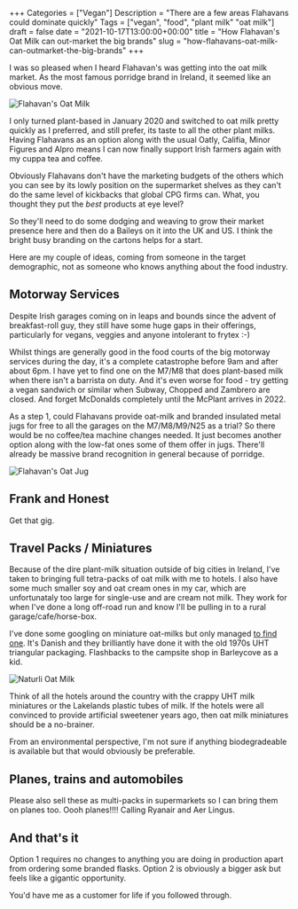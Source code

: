 +++
Categories = ["Vegan"]
Description = "There are a few areas Flahavans could dominate quickly"
Tags = ["vegan", "food", "plant milk" "oat milk"]
draft = false
date = "2021-10-17T13:00:00+00:00"
title = "How Flahavan's Oat Milk can out-market the big brands"
slug = "how-flahavans-oat-milk-can-outmarket-the-big-brands"
+++

I was so pleased when I heard Flahavan's was getting into the oat milk market. As the most famous porridge brand in Ireland, it seemed like an obvious move.

![Flahavan's Oat Milk](/images/2021/10/flahavans-oat-barista-drink-1.jpg)

I only turned plant-based in January 2020 and switched to oat milk pretty quickly as I preferred, and still prefer, its taste to all the other plant milks. Having Flahavans as an option along with the usual Oatly, Califia, Minor Figures and Alpro means I can now finally support Irish farmers again with my cuppa tea and coffee.

Obviously Flahavans don't have the marketing budgets of the others which you can see by its lowly position on the supermarket shelves as they can't do the same level of kickbacks that global CPG firms can. What, you thought they put the *best* products at eye level?

So they'll need to do some dodging and weaving to grow their market presence here and then do a Baileys on it into the UK and US. I think the bright busy branding on the cartons helps for a start.

Here are my couple of ideas, coming from someone in the target demographic, not as someone who knows anything about the food industry.

## Motorway Services
Despite Irish garages coming on in leaps and bounds since the advent of breakfast-roll guy, they still have some huge gaps in their offerings, particularly for vegans, veggies and anyone intolerant to frytex :-) 

Whilst things are generally good in the food courts of the big motorway services during the day, it's a complete catastrophe before 9am and after about 6pm. I have yet to find one on the M7/M8 that does plant-based milk when there isn't a barrista on duty. And it's even worse for food - try getting a vegan sandwich or similar when Subway, Chopped and Zambrero are closed. And forget McDonalds completely until the McPlant arrives in 2022.

As a step 1, could Flahavans provide oat-milk and branded insulated metal jugs for free to all the garages on the M7/M8/M9/N25 as a trial? So there would be no coffee/tea machine changes needed. It just becomes another option along with the low-fat ones some of them offer in jugs. There'll already be massive brand recognition in general because of porridge.

![Flahavan's Oat Jug](/images/2021/10/flahavans_jug.jpg)

## Frank and Honest
Get that gig.

## Travel Packs / Miniatures
Because of the dire plant-milk situation outside of big cities in Ireland, I've taken to bringing full tetra-packs of oat milk with me to hotels. I also have some much smaller soy and oat cream ones in my car, which are unfortunataly too large for single-use and are cream not milk. They work for when I've done a long off-road run and know I'll be pulling in to a rural garage/cafe/horse-box.

I've done some googling on miniature oat-milks but only managed [to find one](https://www.organicdenmark.com/naturli-oat-drink-20-ml). It's Danish and they brilliantly have done it with the old 1970s UHT triangular packaging. Flashbacks to the campsite shop in Barleycove as a kid.

![Naturli Oat Milk](/images/2021/10/naturli-oat-drink-20-ml.png)

Think of all the hotels around the country with the crappy UHT milk miniatures or the Lakelands plastic tubes of milk. If the hotels were all convinced to provide artificial sweetener years ago, then oat milk miniatures should be a no-brainer. 

From an environmental perspective, I'm not sure if anything biodegradeable is available but that would obviously be preferable.

## Planes, trains and automobiles
Please also sell these as multi-packs in supermarkets so I can bring them on planes too. Oooh planes!!!! Calling Ryanair and Aer Lingus.

## And that's it
Option 1 requires no changes to anything you are doing in production apart from ordering some branded flasks. Option 2 is obviously a bigger ask but feels like a gigantic opportunity.

You'd have me as a customer for life if you followed through.
